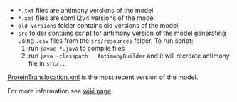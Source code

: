 * `*.txt` files are antimony versions of the model
* `*.xml` files are sbml l2v4 versions of the model
* `old_versions` folder contains old versions of the model
* `src` folder contains script for antimony version of the model generating using `.csv` files from the `src/resources` folder.   To run script:
  1. run `javac *.java` to compile files
  2. run `java -classpath . AntimonyBuilder` and it will recreate antimony file in `src/..`

[ProteinTranslocation.xml](https://github.com/whole-cell-tutors/whole-cell-reduced/blob/master/ProteinTranslocation/ProteinTranslocation.xml) is the most recent version of the model.

For more information see [wiki page](https://github.com/whole-cell-tutors/whole-cell-reduced/wiki/Protein-Translocation).
